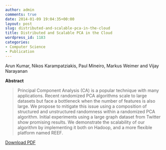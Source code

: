 ```yaml
---
author: admin
comments: true
date: 2014-01-09 19:04:35+00:00
layout: post
slug: distributed-and-scalable-pca-in-the-cloud
title: Distributed and Scalable PCA in the Cloud
wordpress_id: 1183
categories:
- Computer Science
- Publication
---
```


Arun Kumar, Nikos Karampatziakis, Paul Mineiro, Markus Weimer and Vijay Narayanan

**Abstract**


<blockquote>
Principal Component Analysis (CA) is a popular technique with many applications. Recent randomized PCA algorithms scale to large datasets but face a bottleneck when the number of features is also large. We propose to mitigate this issue using a composition of structured and unstructured randomness within a randomized PCA algorithm. Initial experiments using a large graph dataset from Twitter show promising results. We demonstrate the scalability of our algorithm by implementing it both on Hadoop, and a more flexible platform named REEF.
</blockquote>



[Download PDF](http://cs.markusweimer.com/wp-content/uploads/2014/01/2013-NIPS-BigLearn-DistributedAndScalablePCAinTheCloud.pdf)
